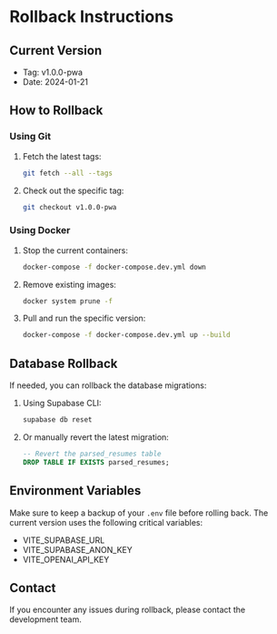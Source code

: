 # Rollback Instructions

## Current Version
- Tag: v1.0.0-pwa
- Date: 2024-01-21

## How to Rollback

### Using Git
1. Fetch the latest tags:
   ```bash
   git fetch --all --tags
   ```

2. Check out the specific tag:
   ```bash
   git checkout v1.0.0-pwa
   ```

### Using Docker
1. Stop the current containers:
   ```bash
   docker-compose -f docker-compose.dev.yml down
   ```

2. Remove existing images:
   ```bash
   docker system prune -f
   ```

3. Pull and run the specific version:
   ```bash
   docker-compose -f docker-compose.dev.yml up --build
   ```

## Database Rollback
If needed, you can rollback the database migrations:

1. Using Supabase CLI:
   ```bash
   supabase db reset
   ```

2. Or manually revert the latest migration:
   ```sql
   -- Revert the parsed_resumes table
   DROP TABLE IF EXISTS parsed_resumes;
   ```

## Environment Variables
Make sure to keep a backup of your `.env` file before rolling back. The current version uses the following critical variables:
- VITE_SUPABASE_URL
- VITE_SUPABASE_ANON_KEY
- VITE_OPENAI_API_KEY

## Contact
If you encounter any issues during rollback, please contact the development team.
